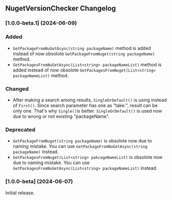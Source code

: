 ## NugetVersionChecker Changelog

<!--
### [Unreleased] (YYYY-MM-DD)

#### Added

#### Changed

#### Deprecated

#### Fixed

#### Removed

#### Security
-->

### [1.0.0-beta.1] (2024-06-09)

### Added
* `GetPackageFromNuGetAsync(string packageName)` method is added instead of now obsolote `GetPackageFromNuget(string packageName)` method.
* `GetPackagesFromNuGetAsync(List<string> packageNameList)` method is added instead of now obsolote `GetPackagesFromNuget(List<string> packageNameList)` method.

### Changed
* After making a search among results, `SingleOrDefault()` is using instead of `First()`. Since search parameter has one as "take:", result can be only one. That's why `Single()`is better. `SingleOrDefault()` is used now due to wrong or not existing "packageName".

### Deprecated
* `GetPackageFromNuget(string packageName)` is obsolote now due to naming mistake. You can use `GetPackageFromNuGetAsync(string packageName)` instead.
* `GetPackagesFromNuget(List<string> pakcageNameList)` is obsolote now due to naming mistake. You can use `GetPackagesFromNuGetAsync(List<string> packageNameList)` instead.

### [1.0.0-beta] (2024-06-07)
Initial release.